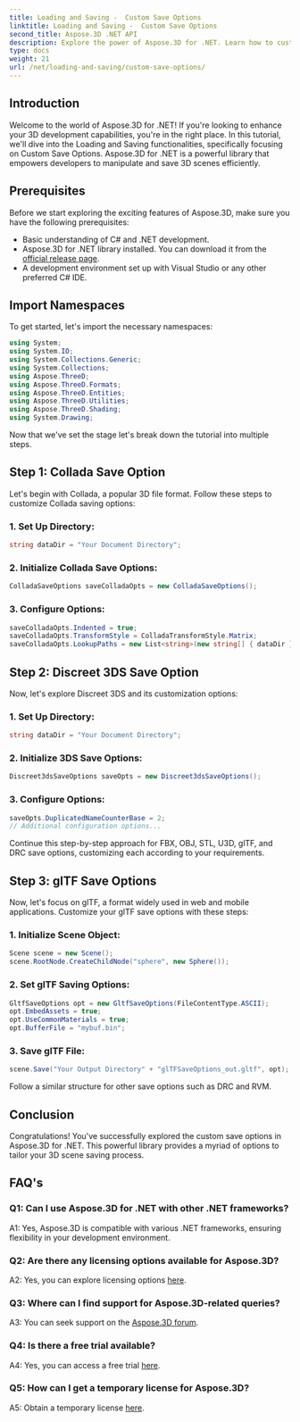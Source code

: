 ```yaml
---
title: Loading and Saving -  Custom Save Options
linktitle: Loading and Saving -  Custom Save Options
second_title: Aspose.3D .NET API
description: Explore the power of Aspose.3D for .NET. Learn how to customize your 3D scene saving with step-by-step guides on Collada, 3DS, FBX, OBJ, STL, U3D, glTF, DRC, and RVM formats.
type: docs
weight: 21
url: /net/loading-and-saving/custom-save-options/
---
```

## Introduction

Welcome to the world of Aspose.3D for .NET! If you're looking to enhance your 3D development capabilities, you're in the right place. In this tutorial, we'll dive into the Loading and Saving functionalities, specifically focusing on Custom Save Options. Aspose.3D for .NET is a powerful library that empowers developers to manipulate and save 3D scenes efficiently.

## Prerequisites

Before we start exploring the exciting features of Aspose.3D, make sure you have the following prerequisites:

- Basic understanding of C# and .NET development.
- Aspose.3D for .NET library installed. You can download it from the [official release page](https://releases.aspose.com/3d/net/).
- A development environment set up with Visual Studio or any other preferred C# IDE.

## Import Namespaces

To get started, let's import the necessary namespaces:

```csharp
using System;
using System.IO;
using System.Collections.Generic;
using System.Collections;
using Aspose.ThreeD;
using Aspose.ThreeD.Formats;
using Aspose.ThreeD.Entities;
using Aspose.ThreeD.Utilities;
using Aspose.ThreeD.Shading;
using System.Drawing;
```

Now that we've set the stage let's break down the tutorial into multiple steps.

## Step 1: Collada Save Option

Let's begin with Collada, a popular 3D file format. Follow these steps to customize Collada saving options:

### 1. Set Up Directory:
   ```csharp
   string dataDir = "Your Document Directory";
   ```

### 2. Initialize Collada Save Options:
   ```csharp
   ColladaSaveOptions saveColladaOpts = new ColladaSaveOptions();
   ```

### 3. Configure Options:
   ```csharp
   saveColladaOpts.Indented = true;
   saveColladaOpts.TransformStyle = ColladaTransformStyle.Matrix;
   saveColladaOpts.LookupPaths = new List<string>(new string[] { dataDir });
   ```

## Step 2: Discreet 3DS Save Option

Now, let's explore Discreet 3DS and its customization options:

### 1. Set Up Directory:
   ```csharp
   string dataDir = "Your Document Directory";
   ```

### 2. Initialize 3DS Save Options:
   ```csharp
   Discreet3dsSaveOptions saveOpts = new Discreet3dsSaveOptions();
   ```

### 3. Configure Options:
   ```csharp
   saveOpts.DuplicatedNameCounterBase = 2;
   // Additional configuration options...
   ```

Continue this step-by-step approach for FBX, OBJ, STL, U3D, glTF, and DRC save options, customizing each according to your requirements.

## Step 3: glTF Save Options

Now, let's focus on glTF, a format widely used in web and mobile applications. Customize your glTF save options with these steps:

### 1. Initialize Scene Object:
   ```csharp
   Scene scene = new Scene();
   scene.RootNode.CreateChildNode("sphere", new Sphere());
   ```

### 2. Set glTF Saving Options:
   ```csharp
   GltfSaveOptions opt = new GltfSaveOptions(FileContentType.ASCII);
   opt.EmbedAssets = true;
   opt.UseCommonMaterials = true;
   opt.BufferFile = "mybuf.bin";
   ```

### 3. Save glTF File:
   ```csharp
   scene.Save("Your Output Directory" + "glTFSaveOptions_out.gltf", opt);
   ```

Follow a similar structure for other save options such as DRC and RVM.

## Conclusion

Congratulations! You've successfully explored the custom save options in Aspose.3D for .NET. This powerful library provides a myriad of options to tailor your 3D scene saving process.

## FAQ's

### Q1: Can I use Aspose.3D for .NET with other .NET frameworks?

A1: Yes, Aspose.3D is compatible with various .NET frameworks, ensuring flexibility in your development environment.

### Q2: Are there any licensing options available for Aspose.3D?

A2: Yes, you can explore licensing options [here](https://purchase.aspose.com/buy).

### Q3: Where can I find support for Aspose.3D-related queries?

A3: You can seek support on the [Aspose.3D forum](https://forum.aspose.com/c/3d/18).

### Q4: Is there a free trial available?

A4: Yes, you can access a free trial [here](https://releases.aspose.com/).

### Q5: How can I get a temporary license for Aspose.3D?

A5: Obtain a temporary license [here](https://purchase.aspose.com/temporary-license/).

